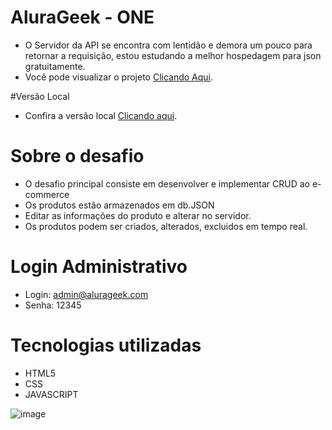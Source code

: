 #  AluraGeek - ONE

- O Servidor da API se encontra com lentidão e demora um pouco para retornar a requisição, estou estudando a melhor hospedagem para json gratuitamente.
- Você pode visualizar o projeto <a href="https://igmarcondes.github.io/AluraGeek/src/pages/index.html">Clicando Aqui</a>.

#Versão Local
- Confira a versão local <a href="https://github.com/igmarcondes/AluraGeekLocal">Clicando aqui</a>.


# Sobre o desafio
- O desafio principal consiste em desenvolver e implementar CRUD ao e-commerce
- Os produtos estão armazenados em db.JSON  
- Editar as informações do produto e alterar no servidor.
- Os produtos podem ser criados, alterados, excluidos em tempo real.

# Login Administrativo
- Login: admin@alurageek.com
- Senha: 12345

# Tecnologias utilizadas
- HTML5 
- CSS 
- JAVASCRIPT


![image](https://github.com/igmarcondes/AluraGeek/assets/118967139/c8a5542b-a63b-4d08-997f-b5cbd690b0a0)


